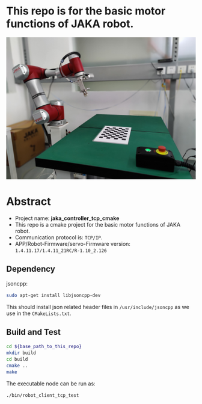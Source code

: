 # This repo is for the basic motor functions of JAKA robot. 
![alt text](images/JAKA_Zu_7.jpg "JAKA Zu 7 Robot")

# Abstract
- Project name: **jaka_controller_tcp_cmake**
- This repo is a cmake project for the basic motor functions of JAKA robot.
- Communication protocol is: `TCP/IP`.
- APP/Robot-Firmware/servo-Firmware version: `1.4.11.17/1.4.11_21RC/R-1.10_2.126`

## Dependency

jsoncpp:

``` bash
sudo apt-get install libjsoncpp-dev
```

This should install json related header files in `/usr/include/jsoncpp` as we use in the `CMakeLists.txt`.

## Build and Test

```bash
cd ${base_path_to_this_repo}
mkdir build
cd build
cmake ..
make
```

The executable node can be run as:

```bash
./bin/robot_client_tcp_test
```
